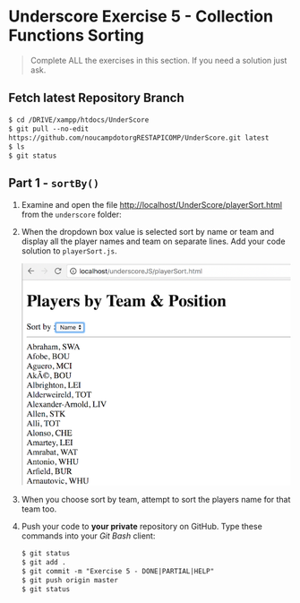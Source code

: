 # Underscore Exercise 5 - Collection Functions Sorting
		
> Complete ALL the exercises in this section. If you need a solution just ask.

## Fetch latest Repository Branch

```
$ cd /DRIVE/xampp/htdocs/UnderScore
$ git pull --no-edit https://github.com/noucampdotorgRESTAPICOMP/UnderScore.git latest
$ ls
$ git status

```

## Part 1 - ``sortBy()``

1.	Examine and open the file [http://localhost/UnderScore/playerSort.html](http://localhost/UnderScore/playerSort.html) from the ``underscore`` folder:

1.	When the dropdown box value is selected sort by name or team and display all the player names and team on separate lines.  Add your code solution to ``playerSort.js``.

	![img](../images/sortByPlayers.png)

1.	When you choose sort by team, attempt to sort the players name for that team too.

1.	Push your code to **your private** repository on GitHub.  Type these commands into your *Git Bash* client:

	```
	$ git status
	$ git add .
	$ git commit -m "Exercise 5 - DONE|PARTIAL|HELP"
	$ git push origin master
	$ git status

	```